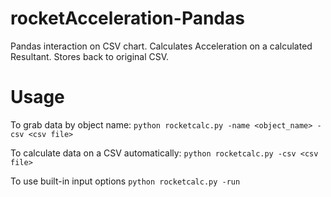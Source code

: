 # rocketAcceleration-Pandas
Pandas interaction on CSV chart. Calculates Acceleration on a calculated Resultant. Stores back to original CSV.

# Usage
To grab data by object name:
```python rocketcalc.py -name <object_name> -csv <csv file>```

To calculate data on a CSV automatically:
```python rocketcalc.py -csv <csv file>```

To use built-in input options
```python rocketcalc.py -run```
